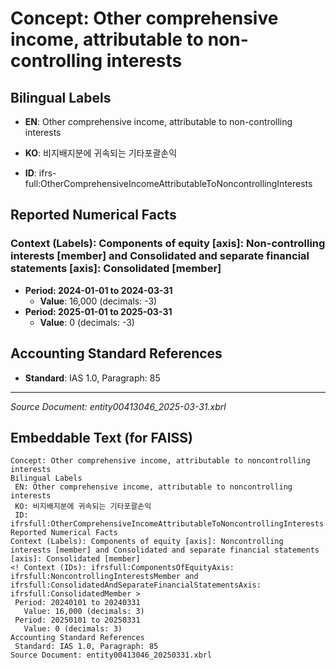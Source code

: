 # Concept: Other comprehensive income, attributable to non-controlling interests

## Bilingual Labels
- **EN**: Other comprehensive income, attributable to non-controlling interests
- **KO**: 비지배지분에 귀속되는 기타포괄손익

- **ID**: ifrs-full:OtherComprehensiveIncomeAttributableToNoncontrollingInterests

## Reported Numerical Facts

### **Context (Labels): Components of equity [axis]: Non-controlling interests [member] and Consolidated and separate financial statements [axis]: Consolidated [member]**
<!-- Context (IDs): ifrs-full:ComponentsOfEquityAxis: ifrs-full:NoncontrollingInterestsMember and ifrs-full:ConsolidatedAndSeparateFinancialStatementsAxis: ifrs-full:ConsolidatedMember -->
- **Period: 2024-01-01 to 2024-03-31**
  - **Value**: 16,000 (decimals: -3)
- **Period: 2025-01-01 to 2025-03-31**
  - **Value**: 0 (decimals: -3)

## Accounting Standard References
- **Standard**: IAS 1.0, Paragraph: 85

---
*Source Document: entity00413046_2025-03-31.xbrl*
## Embeddable Text (for FAISS)
```text
Concept: Other comprehensive income, attributable to noncontrolling interests
Bilingual Labels
 EN: Other comprehensive income, attributable to noncontrolling interests
 KO: 비지배지분에 귀속되는 기타포괄손익
 ID: ifrsfull:OtherComprehensiveIncomeAttributableToNoncontrollingInterests
Reported Numerical Facts
Context (Labels): Components of equity [axis]: Noncontrolling interests [member] and Consolidated and separate financial statements [axis]: Consolidated [member]
<! Context (IDs): ifrsfull:ComponentsOfEquityAxis: ifrsfull:NoncontrollingInterestsMember and ifrsfull:ConsolidatedAndSeparateFinancialStatementsAxis: ifrsfull:ConsolidatedMember >
 Period: 20240101 to 20240331
   Value: 16,000 (decimals: 3)
 Period: 20250101 to 20250331
   Value: 0 (decimals: 3)
Accounting Standard References
 Standard: IAS 1.0, Paragraph: 85
Source Document: entity00413046_20250331.xbrl
```